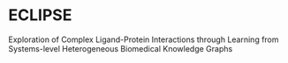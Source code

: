 # ECLIPSE
Exploration of Complex Ligand-Protein Interactions through Learning from Systems-level Heterogeneous Biomedical Knowledge Graphs
